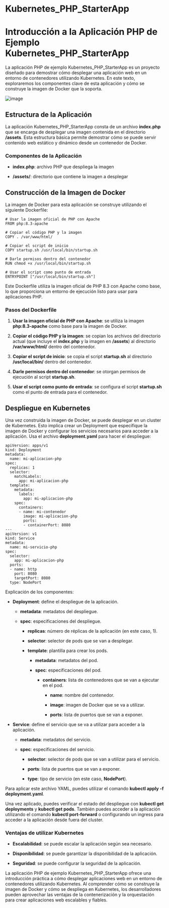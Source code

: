 ﻿# Kubernetes_PHP_StarterApp
 
Introducción a la Aplicación PHP de Ejemplo Kubernetes\_PHP\_StarterApp
=======================================================================

La aplicación PHP de ejemplo Kubernetes\_PHP\_StarterApp es un proyecto diseñado para demostrar cómo desplegar una aplicación web en un entorno de contenedores utilizando Kubernetes. En este texto, exploraremos los componentes clave de esta aplicación y cómo se construye la imagen de Docker que la soporta.

![image](https://github.com/user-attachments/assets/dd8b7219-95bb-46df-a223-1209e147221c)

Estructura de la Aplicación
---------------------------

La aplicación Kubernetes\_PHP\_StarterApp consta de un archivo **index.php** que se encarga de desplegar una imagen contenida en el directorio **/assets**. Esta estructura básica permite demostrar cómo se puede servir contenido web estático y dinámico desde un contenedor de Docker.

### Componentes de la Aplicación

*   **index.php**: archivo PHP que despliega la imagen
    
*   **/assets/**: directorio que contiene la imagen a desplegar
    

Construcción de la Imagen de Docker
-----------------------------------

La imagen de Docker para esta aplicación se construye utilizando el siguiente Dockerfile:

```
# Usar la imagen oficial de PHP con Apache
FROM php:8.3-apache

# Copiar el código PHP y la imagen
COPY . /var/www/html/

# Copiar el script de inicio
COPY startup.sh /usr/local/bin/startup.sh

# Darle permisos dentro del contenedor
RUN chmod +x /usr/local/bin/startup.sh

# Usar el script como punto de entrada
ENTRYPOINT ["/usr/local/bin/startup.sh"]
```

Este Dockerfile utiliza la imagen oficial de PHP 8.3 con Apache como base, lo que proporciona un entorno de ejecución listo para usar para aplicaciones PHP.

### Pasos del Dockerfile

1.  **Usar la imagen oficial de PHP con Apache**: se utiliza la imagen **php:8.3-apache** como base para la imagen de Docker.
    
2.  **Copiar el código PHP y la imagen**: se copian los archivos del directorio actual (que incluye el **index.php** y la imagen en **/assets**) al directorio **/var/www/html/** dentro del contenedor.
    
3.  **Copiar el script de inicio**: se copia el script **startup.sh** al directorio **/usr/local/bin/** dentro del contenedor.
    
4.  **Darle permisos dentro del contenedor**: se otorgan permisos de ejecución al script **startup.sh**.
    
5.  **Usar el script como punto de entrada**: se configura el script **startup.sh** como el punto de entrada para el contenedor.
    

Despliegue en Kubernetes
------------------------

Una vez construida la imagen de Docker, se puede desplegar en un cluster de Kubernetes. Esto implica crear un Deployment que especifique la imagen de Docker y configurar los servicios necesarios para acceder a la aplicación.
Usa el archivo **deployment.yaml** para hacer el despliegue:

```
apiVersion: apps/v1
kind: Deployment
metadata:
  name: mi-aplicacion-php
spec:
  replicas: 1
  selector:
    matchLabels:
      app: mi-aplicacion-php
  template:
    metadata:
      labels:
        app: mi-aplicacion-php
    spec:
      containers:
      - name: mi-contenedor
        image: mi-aplicacion-php
        ports:
        - containerPort: 8080
---
apiVersion: v1
kind: Service
metadata:
  name: mi-servicio-php
spec:
  selector:
    app: mi-aplicacion-php
  ports:
  - name: http
    port: 8080
    targetPort: 8080
  type: NodePort
```
Explicación de los componentes:

*   **Deployment**: define el despliegue de la aplicación.
    
    *   **metadata**: metadatos del despliegue.
        
    *   **spec**: especificaciones del despliegue.
        
        *   **replicas**: número de réplicas de la aplicación (en este caso, 1).
            
        *   **selector**: selector de pods que se van a desplegar.
            
        *   **template**: plantilla para crear los pods.
            
            *   **metadata**: metadatos del pod.
                
            *   **spec**: especificaciones del pod.
                
                *   **containers**: lista de contenedores que se van a ejecutar en el pod.
                    
                    *   **name**: nombre del contenedor.
                        
                    *   **image**: imagen de Docker que se va a utilizar.
                        
                    *   **ports**: lista de puertos que se van a exponer.
                        
*   **Service**: define el servicio que se va a utilizar para acceder a la aplicación.
    
    *   **metadata**: metadatos del servicio.
        
    *   **spec**: especificaciones del servicio.
        
        *   **selector**: selector de pods que se van a utilizar para el servicio.
            
        *   **ports**: lista de puertos que se van a exponer.
            
        *   **type**: tipo de servicio (en este caso, **NodePort**).
            

Para aplicar este archivo YAML, puedes utilizar el comando **kubectl apply -f deployment.yaml**.

Una vez aplicado, puedes verificar el estado del despliegue con **kubectl get deployments** y **kubectl get pods**. También puedes acceder a la aplicación utilizando el comando **kubectl port-forward** o configurando un ingress para acceder a la aplicación desde fuera del cluster.

### Ventajas de utilizar Kubernetes

*   **Escalabilidad**: se puede escalar la aplicación según sea necesario.
    
*   **Disponibilidad**: se puede garantizar la disponibilidad de la aplicación.
    
*   **Seguridad**: se puede configurar la seguridad de la aplicación.
    

La aplicación PHP de ejemplo Kubernetes\_PHP\_StarterApp ofrece una introducción práctica a cómo desplegar aplicaciones web en un entorno de contenedores utilizando Kubernetes. Al comprender cómo se construye la imagen de Docker y cómo se despliega en Kubernetes, los desarrolladores pueden aprovechar las ventajas de la contenerización y la orquestación para crear aplicaciones web escalables y fiables.


